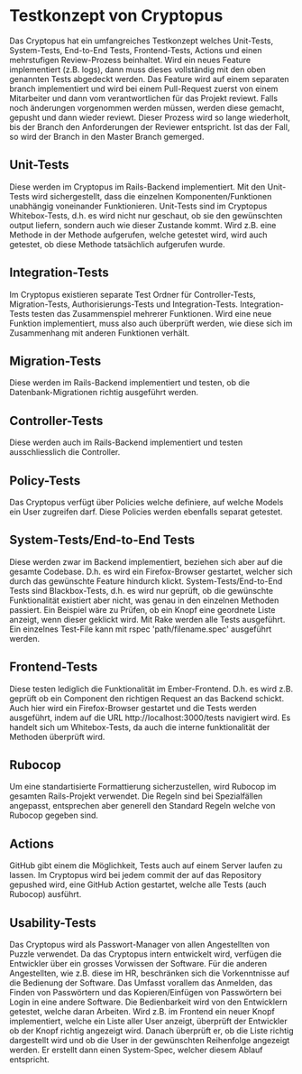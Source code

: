 # Testkonzept von Cryptopus

Das Cryptopus hat ein umfangreiches Testkonzept welches Unit-Tests, System-Tests, End-to-End Tests, Frontend-Tests, Actions und einen mehrstufigen Review-Prozess beinhaltet.
Wird ein neues Feature implementiert (z.B. logs), dann muss dieses vollständig mit den oben genannten Tests abgedeckt werden. Das Feature wird auf einem separaten branch implementiert
und wird bei einem Pull-Request zuerst von einem Mitarbeiter und dann vom verantwortlichen für das Projekt reviewt. Falls noch änderungen vorgenommen werden müssen, werden diese gemacht, gepusht und dann wieder reviewt.
Dieser Prozess wird so lange wiederholt, bis der Branch den Anforderungen der Reviewer entspricht. Ist das der Fall, so wird der Branch in den Master Branch gemerged.

## Unit-Tests
Diese werden im Cryptopus im Rails-Backend implementiert. Mit den Unit-Tests wird sichergestellt, dass die einzelnen Komponenten/Funktionen unabhängig voneinander Funktionieren. Unit-Tests
sind im Cryptopus Whitebox-Tests, d.h. es wird nicht nur geschaut, ob sie den gewünschten output liefern, sondern auch wie dieser Zustande kommt. Wird z.B. eine Methode in der Methode aufgerufen,
welche getestet wird, wird auch getestet, ob diese Methode tatsächlich aufgerufen wurde.

## Integration-Tests
Im Cryptopus existieren separate Test Ordner für Controller-Tests, Migration-Tests, Authorisierungs-Tests
und Integration-Tests. Integration-Tests testen das Zusammenspiel mehrerer Funktionen. Wird eine neue Funktion implementiert, muss also auch überprüft werden, wie diese sich im Zusammenhang mit anderen
Funktionen verhält.

## Migration-Tests
Diese werden im Rails-Backend implementiert und testen, ob die Datenbank-Migrationen richtig ausgeführt werden.

## Controller-Tests
Diese werden auch im Rails-Backend implementiert und testen ausschliesslich die Controller.

## Policy-Tests
Das Cryptopus verfügt über Policies welche definiere, auf welche Models ein User zugreifen darf. Diese Policies werden ebenfalls separat getestet.

## System-Tests/End-to-End Tests
Diese werden zwar im Backend implementiert, beziehen sich aber auf die gesamte Codebase. D.h. es wird ein Firefox-Browser gestartet, welcher sich durch das gewünschte Feature hindurch klickt.
System-Tests/End-to-End Tests sind Blackbox-Tests, d.h. es wird nur geprüft, ob die gewünschte Funktionalität existiert aber nicht, was genau in den einzelnen Methoden passiert. Ein Beispiel wäre
zu Prüfen, ob ein Knopf eine geordnete Liste anzeigt, wenn dieser geklickt wird. Mit Rake werden alle Tests ausgeführt. Ein einzelnes Test-File kann mit rspec 'path/filename.spec' ausgeführt werden.

## Frontend-Tests
Diese testen lediglich die Funktionalität im Ember-Frontend. D.h. es wird z.B. geprüft ob ein Component den richtigen Request an das Backend schickt. Auch hier wird ein Firefox-Browser gestartet
und die Tests werden ausgeführt, indem auf die URL http://localhost:3000/tests navigiert wird. Es handelt sich um Whitebox-Tests, da auch die interne funktionalität der Methoden überprüft wird.

## Rubocop
Um eine standartisierte Formattierung sicherzustellen, wird Rubocop im gesamten Rails-Projekt verwendet. Die Regeln sind bei Spezialfällen angepasst, entsprechen aber generell den Standard Regeln welche von Rubocop gegeben sind.

## Actions
GitHub gibt einem die Möglichkeit, Tests auch auf einem Server laufen zu lassen. Im Cryptopus wird bei jedem commit der auf das Repository gepushed wird, eine GitHub Action gestartet,
welche alle Tests (auch Rubocop) ausführt.

## Usability-Tests
Das Cryptopus wird als Passwort-Manager von allen Angestellten von Puzzle verwendet. Da das Cryptopus intern entwickelt wird, verfügen die Entwickler über ein grosses
Vorwissen der Software. Für die anderen Angestellten, wie z.B. diese im HR, beschränken sich die Vorkenntnisse auf die Bedienung der Software. Das Umfasst vorallem
das Anmelden, das Finden von Passwörtern und das Kopieren/Einfügen von Passwörtern bei Login in eine andere Software. Die Bedienbarkeit wird von den Entwicklern
getestet, welche daran Arbeiten. Wird z.B. im Frontend ein neuer Knopf implementiert, welche ein Liste aller User anzeigt, überprüft der Entwickler 
ob der Knopf richtig angezeigt wird. Danach überprüft er, ob die Liste richtig dargestellt wird und ob die User in der gewünschten Reihenfolge angezeigt werden.
Er erstellt dann einen System-Spec, welcher diesem Ablauf entspricht.
